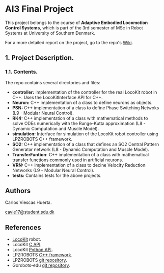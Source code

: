 # AI3 Final Project

This project belongs to the course of **Adaptive Embodied Locomotion Control Systems**, which is part of the 3rd semester of MSc in Robot Systems at University of Southern Denmark.

For a more detailed report on the project, go to the repo's [Wiki](https://github.com/CVH95/Shangai/wiki).

## 1. Project Description.

### 1.1. Contents.

The repo contains several directories and files:
 
 - **controller:** Implementation of the controller for the real LocoKit robot in C++. Uses the LocoKitInterface API for C++.
 - **Neuron:** C++ implementation of a class to define neurons as objects.
 - **PSN:** C++ implementation of a class to define Phase Switching Netwoks (L9 - Modular Neural Control).
 - **RK4:** C++ implementation of a class with mathematical methods to solve ODEs numerically with the Runge-Kutta approximation (L8 - Dynamic Computation and Muscle Model).
 - **simulation:** Interface for simulation of the LocoKit robot controller using LPZROBOTS C++ framework. 
 - **SO2:** C++ implementation of a class that defines an SO2 Central Pattern Generator network (L8 - Dynamic Computation and Muscle Model).
 - **TransferFuntion:** C++ implementation of a class with mathematical transfer functions commonly used in artificial neurons.
 - **VRN:** C++ implementation of a class to decine Velocity Reduction Networks (L9 - Modular Neural Control). 
 - **tests:** Contains tests for the above projects.


## Authors

Carlos Viescas Huerta.

cavie17@student.sdu.dk

## References

 - [LocoKit](https://locokit.sdu.dk/) robot.
 - LocoKit [C API](https://locokit.sdu.dk/static/doxydir/html/locoapi_8h.html).
 - LocoKit [Python API](https://locokit.sdu.dk/static/Python/locox.html).
 - LPZROBOTS [C++ framework](http://robot.informatik.uni-leipzig.de/software/).
 - LPZROBOTS [git repository](https://github.com/pmanoonpong/lpzrobots).
 - Gorobots-edu [git repository](https://github.com/pmanoonpong/gorobots_edu).